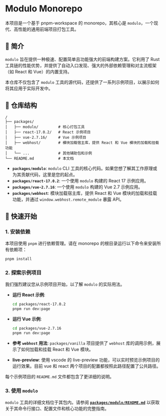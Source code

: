 # Modulo Monorepo

本项目是一个基于 pnpm-workspace 的 monorepo，其核心是 `modulo`，一个现代、高性能的通用前端项目打包工具。

## 👋 简介

`modulo` 旨在提供一种极速、配置简单且功能强大的前端构建方案。它利用了 Rust 工具链的性能优势，并提供了自动入口发现、强大的外部依赖管理和对主流框架（如 React 和 Vue）的内置支持。

本仓库不仅包含了 `modulo` 工具的源代码，还提供了一系列示例项目，以展示如何将其应用于实际开发中。

## 📂 仓库结构

```
/
├── packages/
│   ├── modulo/         # 核心打包工具
│   ├── react-17.0.2/   # React 示例项目
│   ├── vue-2.7.16/     # Vue 示例项目
│   ├── webhost/        # 模块加载宿主库，提供 React 和 Vue 模块的加载和挂载功能
│   └── ...             # 其他辅助包和示例
└── README.md           # 本文档
```

- **`packages/modulo`**: `modulo` CLI 工具的核心代码。如果您想了解其工作原理或为其贡献代码，这里是您的起点。
- **`packages/react-17.0.2`**: 一个使用 `modulo` 构建的 React 17 示例应用。
- **`packages/vue-2.7.16`**: 一个使用 `modulo` 构建的 Vue 2.7 示例应用。
- **`packages/webhost`**: 模块加载宿主库，提供 React 和 Vue 模块的加载和挂载功能，并通过 `window.webhost.remote_module` 暴露 API。

## 🚀 快速开始

### 1. 安装依赖

本项目使用 `pnpm` 进行依赖管理。请在 monorepo 的根目录运行以下命令来安装所有依赖项：

```bash
pnpm install
```

### 2. 探索示例项目

我们强烈建议您从示例项目开始，以了解 `modulo` 的实际用法。

- **运行 React 示例**:

  ```bash
  cd packages/react-17.0.2
  pnpm run dev:page
  ```

- **运行 Vue 示例**:

  ```bash
  cd packages/vue-2.7.16
  pnpm run dev:page
  ```

- **参考 `webhost` 用法**: `packages/vanilla` 项目提供了 `webhost` 库的调用示例，展示了如何加载和挂载 React 和 Vue 模块。
- **live-preview**: 使用 vscode 的 live-preview 功能，可以实时预览示例项目的运行效果。目前 vue 和 react 两个项目的配置都按照此路径配置了公共路径。

每个示例项目的 `README.md` 文件都包含了更详细的说明。

### 3. 使用 `modulo`

`modulo` 工具的详细文档位于其包内。请参阅 [**`packages/modulo/README.md`**](./packages/modulo/README.md) 以获取关于其命令行接口、配置文件和核心功能的完整指南。
